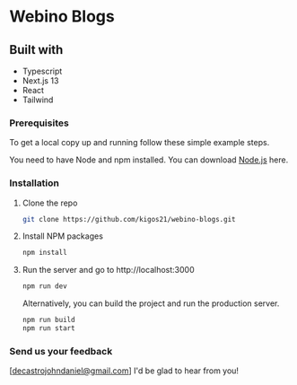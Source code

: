 # Webino Blogs

## Built with
 - Typescript
 - Next.js 13
 - React
 - Tailwind

### Prerequisites
To get a local copy up and running follow these simple example steps.

You need to have Node and npm installed. You can download [Node.js](https://nodejs.org/en/download) here.

### Installation

1. Clone the repo
   ```sh
   git clone https://github.com/kigos21/webino-blogs.git
   ```
2. Install NPM packages
   ```sh
   npm install
   ```
3. Run the server and go to http://localhost:3000
   ```sh
   npm run dev
   ```
   Alternatively, you can build the project and run the production server.
   ```sh
   npm run build
   npm run start
   ```

### Send us your feedback

[decastrojohndaniel@gmail.com]
I'd be glad to hear from you!
